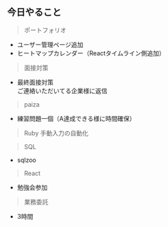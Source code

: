 ## 今日やること

> ポートフォリオ
- ユーザー管理ページ追加
- ヒートマップカレンダー（Reactタイムライン側追加）



> 面接対策
- 最終面接対策  
ご連絡いただいてる企業様に返信


> paiza
- 練習問題一個（A達成できる様に時間確保）

> Ruby
手動入力の自動化



> SQL
- sqlzoo

> React
- 勉強会参加


> 業務委託
- 3時間
